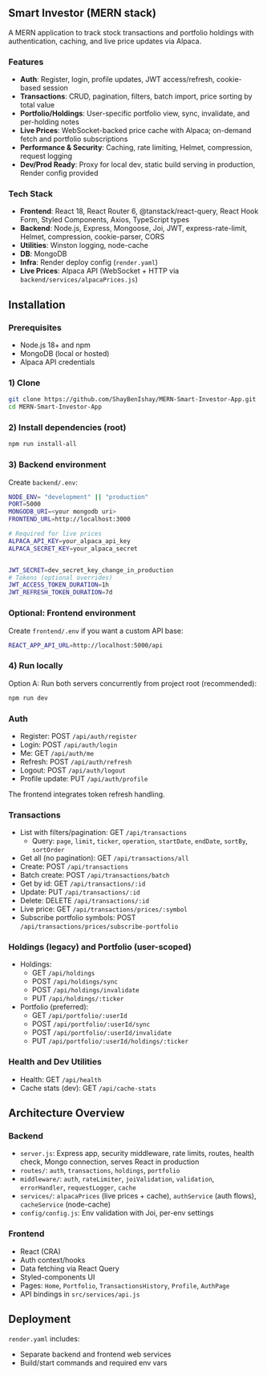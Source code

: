 ## Smart Investor (MERN stack)

A MERN application to track stock transactions and portfolio holdings with authentication, caching, and live price updates via Alpaca.

### Features

- **Auth**: Register, login, profile updates, JWT access/refresh, cookie-based session
- **Transactions**: CRUD, pagination, filters, batch import, price sorting by total value
- **Portfolio/Holdings**: User-specific portfolio view, sync, invalidate, and per-holding notes
- **Live Prices**: WebSocket-backed price cache with Alpaca; on-demand fetch and portfolio subscriptions
- **Performance & Security**: Caching, rate limiting, Helmet, compression, request logging
- **Dev/Prod Ready**: Proxy for local dev, static build serving in production, Render config provided

### Tech Stack

- **Frontend**: React 18, React Router 6, @tanstack/react-query, React Hook Form, Styled Components, Axios, TypeScript types
- **Backend**: Node.js, Express, Mongoose, Joi, JWT, express-rate-limit, Helmet, compression, cookie-parser, CORS
- **Utilities**: Winston logging, node-cache
- **DB**: MongoDB
- **Infra**: Render deploy config (`render.yaml`)
- **Live Prices**: Alpaca API (WebSocket + HTTP via `backend/services/alpacaPrices.js`)

## Installation

### Prerequisites

- Node.js 18+ and npm
- MongoDB (local or hosted)
- Alpaca API credentials

### 1) Clone

```bash
git clone https://github.com/ShayBenIshay/MERN-Smart-Investor-App.git
cd MERN-Smart-Investor-App
```

### 2) Install dependencies (root)

```bash
npm run install-all
```

### 3) Backend environment

Create `backend/.env`:

```bash
NODE_ENV= "development" || "production"
PORT=5000
MONGODB_URI=<your mongodb uri>
FRONTEND_URL=http://localhost:3000

# Required for live prices
ALPACA_API_KEY=your_alpaca_api_key
ALPACA_SECRET_KEY=your_alpaca_secret


JWT_SECRET=dev_secret_key_change_in_production
# Tokens (optional overrides)
JWT_ACCESS_TOKEN_DURATION=1h
JWT_REFRESH_TOKEN_DURATION=7d

```

### Optional: Frontend environment

Create `frontend/.env` if you want a custom API base:

```bash
REACT_APP_API_URL=http://localhost:5000/api
```

### 4) Run locally

Option A: Run both servers concurrently from project root (recommended):

```bash
npm run dev
```

### Auth

- Register: POST `/api/auth/register`
- Login: POST `/api/auth/login`
- Me: GET `/api/auth/me`
- Refresh: POST `/api/auth/refresh`
- Logout: POST `/api/auth/logout`
- Profile update: PUT `/api/auth/profile`

The frontend integrates token refresh handling.

### Transactions

- List with filters/pagination: GET `/api/transactions`
  - Query: `page`, `limit`, `ticker`, `operation`, `startDate`, `endDate`, `sortBy`, `sortOrder`
- Get all (no pagination): GET `/api/transactions/all`
- Create: POST `/api/transactions`
- Batch create: POST `/api/transactions/batch`
- Get by id: GET `/api/transactions/:id`
- Update: PUT `/api/transactions/:id`
- Delete: DELETE `/api/transactions/:id`
- Live price: GET `/api/transactions/prices/:symbol`
- Subscribe portfolio symbols: POST `/api/transactions/prices/subscribe-portfolio`

### Holdings (legacy) and Portfolio (user-scoped)

- Holdings:
  - GET `/api/holdings`
  - POST `/api/holdings/sync`
  - POST `/api/holdings/invalidate`
  - PUT `/api/holdings/:ticker`
- Portfolio (preferred):
  - GET `/api/portfolio/:userId`
  - POST `/api/portfolio/:userId/sync`
  - POST `/api/portfolio/:userId/invalidate`
  - PUT `/api/portfolio/:userId/holdings/:ticker`

### Health and Dev Utilities

- Health: GET `/api/health`
- Cache stats (dev): GET `/api/cache-stats`

## Architecture Overview

### Backend

- `server.js`: Express app, security middleware, rate limits, routes, health check, Mongo connection, serves React in production
- `routes/`: `auth`, `transactions`, `holdings`, `portfolio`
- `middleware/`: `auth`, `rateLimiter`, `joiValidation`, `validation`, `errorHandler`, `requestLogger`, `cache`
- `services/`: `alpacaPrices` (live prices + cache), `authService` (auth flows), `cacheService` (node-cache)
- `config/config.js`: Env validation with Joi, per-env settings

### Frontend

- React (CRA)
- Auth context/hooks
- Data fetching via React Query
- Styled-components UI
- Pages: `Home`, `Portfolio`, `TransactionsHistory`, `Profile`, `AuthPage`
- API bindings in `src/services/api.js`

## Deployment

`render.yaml` includes:

- Separate backend and frontend web services
- Build/start commands and required env vars
